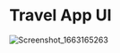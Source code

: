 # Travel App UI
![Screenshot_1663165263](https://user-images.githubusercontent.com/20607629/190181105-04cea6b2-5cd8-43bf-a2de-2dfb163339ff.png)

